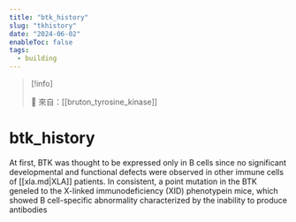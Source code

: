 ```yaml
---
title: "btk_history"
slug: "tkhistory"
date: "2024-06-02"
enableToc: false
tags:
  - building
---
```


> [!info]
>
> 🌱 來自：[[bruton_tyrosine_kinase]]

# btk_history

At first, BTK was thought to be expressed only in B cells since no significant developmental and functional defects were observed in other immune cells of [[xla.md|XLA]] patients. In consistent, a point mutation in the BTK geneled to the X-linked immunodeficiency (XID) phenotypein mice, which showed B cell-specific abnormality characterized by the inability to produce antibodies



